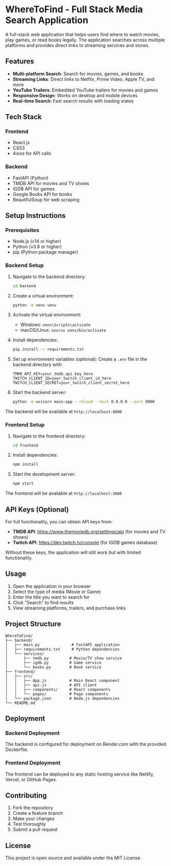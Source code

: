 
# WhereToFind - Full Stack Media Search Application

A full-stack web application that helps users find where to watch movies, play games, or read books legally. The application searches across multiple platforms and provides direct links to streaming services and stores.

## Features

- **Multi-platform Search**: Search for movies, games, and books
- **Streaming Links**: Direct links to Netflix, Prime Video, Apple TV, and more
- **YouTube Trailers**: Embedded YouTube trailers for movies and games
- **Responsive Design**: Works on desktop and mobile devices
- **Real-time Search**: Fast search results with loading states

## Tech Stack

### Frontend
- React.js
- CSS3
- Axios for API calls

### Backend
- FastAPI (Python)
- TMDB API for movies and TV shows
- IGDB API for games
- Google Books API for books
- BeautifulSoup for web scraping

## Setup Instructions

### Prerequisites
- Node.js (v14 or higher)
- Python (v3.8 or higher)
- pip (Python package manager)

### Backend Setup

1. Navigate to the backend directory:
   ```bash
   cd backend
   ```

2. Create a virtual environment:
   ```bash
   python -m venv venv
   ```

3. Activate the virtual environment:
   - Windows: `venv\Scripts\activate`
   - macOS/Linux: `source venv/bin/activate`

4. Install dependencies:
   ```bash
   pip install -r requirements.txt
   ```

5. Set up environment variables (optional):
   Create a `.env` file in the backend directory with:
   ```
   TMDB_API_KEY=your_tmdb_api_key_here
   TWITCH_CLIENT_ID=your_twitch_client_id_here
   TWITCH_CLIENT_SECRET=your_twitch_client_secret_here
   ```

6. Start the backend server:
   ```bash
   python -m uvicorn main:app --reload --host 0.0.0.0 --port 8000
   ```

The backend will be available at `http://localhost:8000`

### Frontend Setup

1. Navigate to the frontend directory:
   ```bash
   cd frontend
   ```

2. Install dependencies:
   ```bash
   npm install
   ```

3. Start the development server:
   ```bash
   npm start
   ```

The frontend will be available at `http://localhost:3000`

## API Keys (Optional)

For full functionality, you can obtain API keys from:

- **TMDB API**: https://www.themoviedb.org/settings/api (for movies and TV shows)
- **Twitch API**: https://dev.twitch.tv/console (for IGDB games database)

Without these keys, the application will still work but with limited functionality.

## Usage

1. Open the application in your browser
2. Select the type of media (Movie or Game)
3. Enter the title you want to search for
4. Click "Search" to find results
5. View streaming platforms, trailers, and purchase links

## Project Structure

```
WhereToFind/
├── backend/
│   ├── main.py              # FastAPI application
│   ├── requirements.txt     # Python dependencies
│   └── services/
│       ├── tmdb.py         # Movie/TV show service
│       ├── igdb.py         # Game service
│       └── books.py        # Book service
├── frontend/
│   ├── src/
│   │   ├── App.js          # Main React component
│   │   ├── api.js          # API client
│   │   ├── components/     # React components
│   │   └── pages/          # Page components
│   └── package.json        # Node.js dependencies
└── README.md
```

## Deployment

### Backend Deployment
The backend is configured for deployment on Render.com with the provided Dockerfile.

### Frontend Deployment
The frontend can be deployed to any static hosting service like Netlify, Vercel, or GitHub Pages.

## Contributing

1. Fork the repository
2. Create a feature branch
3. Make your changes
4. Test thoroughly
5. Submit a pull request

## License

This project is open source and available under the MIT License.
